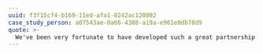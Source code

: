 ```yaml
---
uuid: f3f15cf4-b169-11ed-afa1-0242ac120002
case_study_person: a07543ae-0a66-4388-a19a-e961e0db78d9
quote: >-
  We've been very fortunate to have developed such a great partnership with the CloudCannon team. 
---
```

